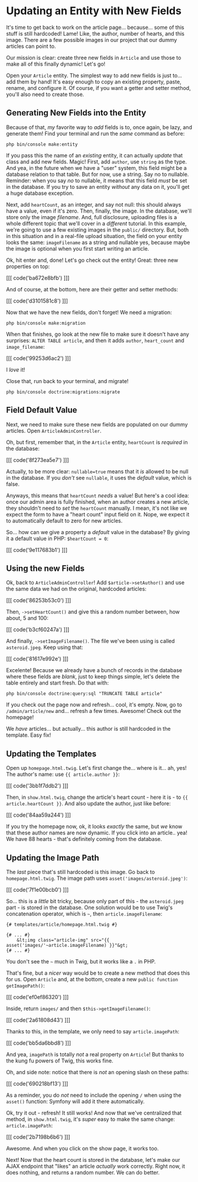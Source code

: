 # Updating an Entity with New Fields

It's time to get back to work on the article page... because... some of this stuff
is still hardcoded! Lame! Like, the author, number of hearts, and this image. There
are a few possible images in our project that our dummy articles can point to.

Our mission is clear: create three new fields in `Article` and use those to make
all of this finally dynamic! Let's go!

Open your `Article` entity. The simplest way to add new fields is just to... add
them by hand! It's easy enough to copy an existing property, paste, rename, and
configure it. Of course, if you want a getter and setter method, you'll also need
to create those.

## Generating New Fields into the Entity

Because of that, *my* favorite way to *add* fields is to, once again, be lazy, and
generate them! Find your terminal and run the *same* command as before:

```terminal
php bin/console make:entity
```

If you pass this the name of an *existing* entity, it can actually *update* that
class and add new fields. Magic! First, add `author`, use `string` as the type. And
yea, in the future when we have a "user" system, this field might be a database relation
to that table. But for now, use a string. Say no to nullable. Reminder: when you
say *no* to nullable, it means that this field *must* be set in the database. If
you try to save an entity *without* any data on it, you'll get a huge database
exception.

Next, add `heartCount`, as an integer, and say not null: this should always have
a value, even if it's zero. Then, finally, the image. In the database, we'll store
only the image *filename*. And, full disclosure, uploading files is a whole different
topic that we'll cover in a *different* tutorial. In this example, we're going to
use a few existing images in the `public/` directory. But, both in this situation
and in a real-file upload situation, the field on your entity looks the same:
`imageFilename` as a string and nullable yes, because maybe the image is optional
when you first start writing an article.

Ok, hit enter and, done! Let's go check out the entity! Great: three new properties
on top:

[[[ code('ba672e8bfb') ]]]

And of course, at the bottom, here are their getter and setter methods:

[[[ code('d3101581c8') ]]]

Now that we have the new fields, don't forget! We need a migration:

```terminal
php bin/console make:migration
```

When that finishes, go look at the new file to make sure it doesn't have
any surprises: `ALTER TABLE article`, and then it adds `author`, `heart_count`
and `image_filename`:

[[[ code('99253d6ac2') ]]]

I *love* it!

Close that, run back to your terminal, and migrate!

```terminal
php bin/console doctrine:migrations:migrate
```

## Field Default Value

Next, we need to make sure these new fields are populated on our dummy articles.
Open `ArticleAdminController`.

Oh, but first, remember that, in the `Article` entity, `heartCount` is *required*
in the database:

[[[ code('8f273ea5e7') ]]]

Actually, to be more clear: `nullable=true` means that it *is* allowed to be null
in the database. If you *don't* see `nullable`, it uses the *default* value,
which is false.

Anyways, this means that `heartCount` *needs* a value! But here's a cool idea:
once our admin area is fully finished, when an author creates a new article, they
shouldn't need to *set* the `heartCount` manually. I mean, it's not like we expect
the form to have a "heart count" input field on it. Nope, we expect it to automatically
default to zero for new articles.

So... how can we give a property a *default* value in the database? By giving it
a default value in PHP: `$heartCount = 0`:

[[[ code('9e117683b1') ]]]

## Using the new Fields

Ok, back to `ArticleAdminController`! Add `$article->setAuthor()` and use the same
data we had on the original, hardcoded articles:

[[[ code('86253b53c0') ]]]

Then, `->setHeartCount()` and give this a random number between, how about, 5 and 100:

[[[ code('b3cf60247a') ]]]

And finally, `->setImageFilename()`. The file we've been using is called `asteroid.jpeg`.
Keep using that:

[[[ code('81617e992e') ]]]

Excelente! Because we already have a bunch of records in the database where these
fields are *blank*, just to keep things simple, let's delete the table entirely
and start fresh. Do that with:

```terminal
php bin/console doctrine:query:sql "TRUNCATE TABLE article"
```

If you check out the page now and refresh... cool, it's empty. Now, go to
`/admin/article/new` and... refresh a few times. Awesome! Check out the homepage!

We *have* articles... but actually... this author is still hardcoded in the template.
Easy fix!

## Updating the Templates

Open up `homepage.html.twig`. Let's first change the... where is it... ah, yes!
The author's name: use `{{ article.author }}`:

[[[ code('3bb1f7ddb2') ]]]

Then, in `show.html.twig`, change the article's heart count - here it is - to
`{{ article.heartCount }}`. And also update the author, just like before:

[[[ code('84aa59a244') ]]]

If you try the homepage now, ok, it looks *exactly* the same, but *we* know that
these author names are now dynamic. If you click into an article.. yea! We have
88 hearts - that's definitely coming from the database.

## Updating the Image Path

The *last* piece that's still hardcoded is this image. Go back to `homepage.html.twig`.
The image path uses `asset('images/asteroid.jpeg')`:

[[[ code('7f1e00bcb0') ]]]

So... this is a *little* bit tricky, because only part of this - the  `asteroid.jpeg`
part - is stored in the database. One solution would be to use Twig's concatenation
operator, which is `~`, then `article.imageFilename`:

```twig
{# templates/article/homepage.html.twig #}

{# ... #}
    &lt;img class="article-img" src="{{ asset('images/'~article.imageFilename) }}"&gt;
{# ... #}
```

You don't see the `~` much in Twig, but it works like a `.` in PHP.

That's fine, but a *nicer* way would be to create a new method that does this for
us. Open `Article` and, at the bottom, create a new `public function getImagePath()`:

[[[ code('ef0ef86320') ]]]

Inside, return `images/` and then `$this->getImageFilename()`:

[[[ code('2a61808d43') ]]]

Thanks to this, in the template, we only need to say `article.imagePath`:

[[[ code('bb5da6bbd8') ]]]

And yea, `imagePath` is totally *not* a real property on `Article`! But thanks to
the kung fu powers of Twig, this works fine.

Oh, and side note: notice that there is *not* an opening slash on these paths:

[[[ code('690218bf13') ]]]

As a reminder, you do *not* need to include the opening `/` when using the `asset()`
function: Symfony will add it there automatically.

Ok, try it out - refresh! It still works! And now that we've centralized that method,
in `show.html.twig`, it's *super* easy to make the same change: `article.imagePath`:

[[[ code('2b7198b6b6') ]]]

Awesome. And when you click on the show page, it works too.

Next! Now that the heart count is stored in the database, let's make our AJAX
endpoint that "likes" an article *actually* work correctly. Right now, it does
nothing, and returns a random number. We can do better.
